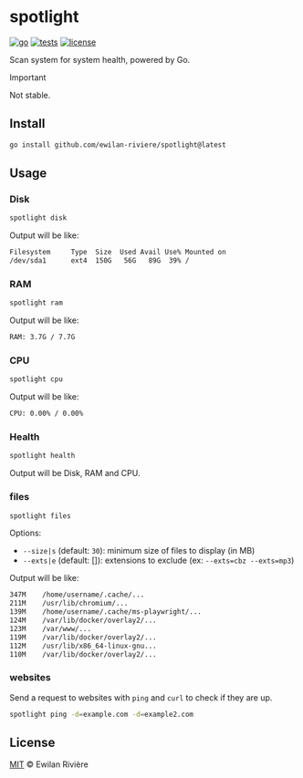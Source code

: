 # spotlight

[![go][go-version-src]][go-version-href]
[![tests][tests-src]][tests-href]
[![license][license-src]][license-href]

Scan system for system health, powered by Go.

> [!IMPORTANT]
>
> Not stable.

## Install

```bash
go install github.com/ewilan-riviere/spotlight@latest
```

## Usage

### Disk

```bash
spotlight disk
```

Output will be like:

```bash
Filesystem     Type  Size  Used Avail Use% Mounted on
/dev/sda1      ext4  150G   56G   89G  39% /
```

### RAM

```bash
spotlight ram
```

Output will be like:

```bash
RAM: 3.7G / 7.7G
```

### CPU

```bash
spotlight cpu
```

Output will be like:

```bash
CPU: 0.00% / 0.00%
```

### Health

```bash
spotlight health
```

Output will be Disk, RAM and CPU.

### files

```bash
spotlight files
```

Options:

- `--size|s` (default: `30`): minimum size of files to display (in MB)
- `--exts|e` (default: []): extensions to exclude (ex: `--exts=cbz --exts=mp3`)

Output will be like:

```bash
347M	/home/username/.cache/...
211M	/usr/lib/chromium/...
139M	/home/username/.cache/ms-playwright/...
124M	/var/lib/docker/overlay2/...
123M	/var/www/...
119M	/var/lib/docker/overlay2/...
112M	/usr/lib/x86_64-linux-gnu...
110M	/var/lib/docker/overlay2/...
```

### websites

Send a request to websites with `ping` and `curl` to check if they are up.

```bash
spotlight ping -d=example.com -d=example2.com
```

## License

[MIT](LICENSE) © Ewilan Rivière

[go-version-src]: https://img.shields.io/static/v1?style=flat&label=Go&message=v1.21&color=00ADD8&logo=go&logoColor=ffffff&labelColor=18181b
[go-version-href]: https://go.dev/
[tests-src]: https://img.shields.io/github/actions/workflow/status/ewilan-riviere/notifier/run-tests.yml?branch=main&label=tests&style=flat&colorA=18181B
[tests-href]: https://packagist.org/packages/ewilan-riviere/notifier
[license-src]: https://img.shields.io/github/license/ewilan-riviere/spotlight.svg?style=flat&colorA=18181B&colorB=00ADD8
[license-href]: https://github.com/ewilan-riviere/spotlight/blob/main/LICENSE
